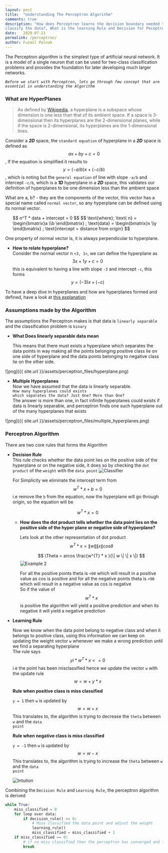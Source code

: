 ```yaml
---
layout: post
title:  "Understanding The Perceptron Algorithm"
comments: true
description: "How does Perceptron learns the decision boundary needed to 
classify the data?, What is the learning Rule and Decision for Peceptron?"
date:   2020-07-21
permalink: /perceptron/
author: Fuzail Palnak
---
```


The Perceptron algorithm is the simplest type of artificial neural network. It is a model of a single neuron that can
be used for two-class classification problems and provides the foundation for later developing much larger networks.


*```Before we start with Perceptron, lets go through few concept that are essential in understanding the Algorithm```*

### What are HyperPlanes
	
> As defined by [Wikipedia](https://en.wikipedia.org/wiki/Hyperplane), a hyperplane is a subspace whose dimension is one less than that of its ambient space. If a space is 
3-dimensional then its hyperplanes are the 2-dimensional planes, while if the space is 2-dimensional,
its hyperplanes are the 1-dimensional lines.

Consider a ***2D*** space, the `standard equation` of hyperplane in a ***2D*** space is defined
as $$ax + by + c = 0$$, If the equation is simplified it results to  $$y = (-a/b) x + (-c/b)$$, which is noting but the
`general equation` of line with slope `-a/b` and intercept `-c/b`, which is a ***1D*** hyperplane in a ***2D*** space,
this validates our definition of hyperplanes to be one dimension less than the ambient space

What are a, b? - they are the components of the vector, this vector has a special name called `normal vector`, 
so any hyperplane can be defined using its normal vector. 
<ul>
$$
n^T * data + intercept = 0
$$
$$
\text{where};
\text{ n} = \begin{bmatrix}a  \\b \end{bmatrix} ;
\text{data} =  \begin{bmatrix}x  \\y \end{bmatrix} ;
\text{intercept = distance from origin}
$$
</ul>


One property of normal vector is, it is always perpendicular to hyperplane.

<ul>
<li>

<b>How to relate hyperplane?</b><br />
Consider the normal vector n <code><3, 1></code>, we can define the hyperplane as $$3x + 1y + c = 0$$
this is equivalent to having a line with slope <code>-3</code> and intercept <code>-c</code>, this forms $$y = (-3) x + (-c)$$

</li>
</ul>


To have a deep dive in hyperplanes and how are hyperplanes formed and defined, have a look at 
[this explanation](https://www.youtube.com/watch?v=-sNDkhE2Vsk&feature=emb_logo)

### Assumptions made by the Algorithm
The assumptions the Perceptron makes is that data is `linearly separable` and the classification problem is `binary`
<ul>
<li>

<b>What Does linearly separable data mean</b><br />

This means that there must exists a hyperplane which separates the data points in way making all the points belonging
positive class lie on one side of hyperplane and the data points belonging to negative class lie on the other side.

</li>
</ul>
![png]({{ site.url }}/assets/perceptron_files/hyperplane.png)

<ul>
<li>

<b>Multiple Hyperplanes</b><br />
Now we have assumed that the data is linearly separable.<br />
<code>How many hyperplanes could exists which separates the data?
Just One? More than One?</code><br />
The answer is more than one, in fact infinite hyperplanes could exists if data is linearly separable, 
and perceptron finds one such hyperplane out of the many hyperplanes that exists

</li>
</ul>
![png]({{ site.url }}/assets/perceptron_files/multiple_hyperplanes.png)



### Perceptron Algorithm

There are two core rules that forms the Algorithm 
<ul>
<li>

<b>Decision Rule</b><br />
This rule checks whether the data point lies on the positive side of the hyperplane or on the negative side, it does so
by checking the <code>dot product</code> of the <code>weight</code> with the <code>data point</code>
<img src="https://fuzailpalnak.github.io/assets/perceptron_files/classifier.png" alt="Classifier">

For Simplicity we eliminate the intercept term from $$w^T * x + b = 0$$ i.e remove the <code>b</code> from the equation, now the
hyperplane will go through origin, so the equation will be 

$$w^T * x = 0$$
<ul>
<li>

<b>How does the dot product tells whether the data point lies on the positive side of the hyper plane or negative side of hyperplane?</b><br />

Lets look at the other representation of dot product
$$
w^T* x = \| w \|  \| x \| cos \theta 
$$

$$
\Theta  =  arcos   \frac{w^{T} * x }{\| w \|  \| x \|} 
$$
<img src="https://fuzailpalnak.github.io/assets/perceptron_files/example2.png" alt="Example 2">

For all the positive points theta is <code><90</code> which will result in a positive value as cos is positive and for all the
negative points theta is <code>>90</code> which will result in a negative value as cos is negative<br />
So if the value of $$w^T* x $$ is positive the algorithm will yield a positive prediction and  when its negative it
will yield a negative prediction

</li>
</ul>
</li>



<li>

<b>Learning Rule</b><br />

Now we know when the data point belong to negative class and when it belongs to positive class, using this information 
we can keep on updating the weight vector <code>w</code> whenever we make a wrong prediction until we find a separating hyperplane<br />
The rule says $$yi*w^T* x <= 0$$ i.e the point has been misclassified hence we update the vector <code>w</code> with the update rule
$$w = w + y * x$$ 

<b>Rule when positive class is miss classified</b><br />

<code>y = 1</code> then <code>w</code> is updated by $$w = w + x$$
This translates to, the algorithm is trying to decrease the <code>theta</code> between <code>w</code> and the <code>data point</code><br />


<b>Rule when negative class is miss classified</b><br />

<code>y = -1</code> then <code>w</code> is updated by $$w = w - x$$
This translates to, the algorithm is trying to increase the <code>theta</code> between <code>w</code> and the <code>data point</code><br />


<img src="https://fuzailpalnak.github.io/assets/perceptron_files/intution.png" alt="Intution">

 
</li>
</ul>

Combining the `Decision Rule` and `Learning Rule`, the perceptron algorithm is derived
```python
while True:
    miss_classified = 0
    for loop over data:
        if decision_rule() <= 0:
            # Miss classified the data point and adjust the weight
            learning_rule()
            miss_classified = miss_classified + 1
    if miss_classified == 0:
        # if no miss classified then the perceptron has converged and found a hyperplane
        break
```